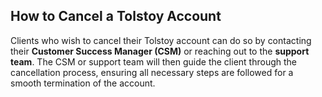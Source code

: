 ## How to Cancel a Tolstoy Account

Clients who wish to cancel their Tolstoy account can do so by contacting their **Customer Success Manager (CSM)** or reaching out to the **support team**. The CSM or support team will then guide the client through the cancellation process, ensuring all necessary steps are followed for a smooth termination of the account.